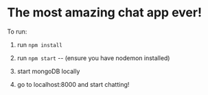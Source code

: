 # The most amazing chat app ever!

To run:

1) run `npm install`

2) run `npm start` -- (ensure you have nodemon installed)

3) start mongoDB locally

4) go to localhost:8000 and start chatting!
